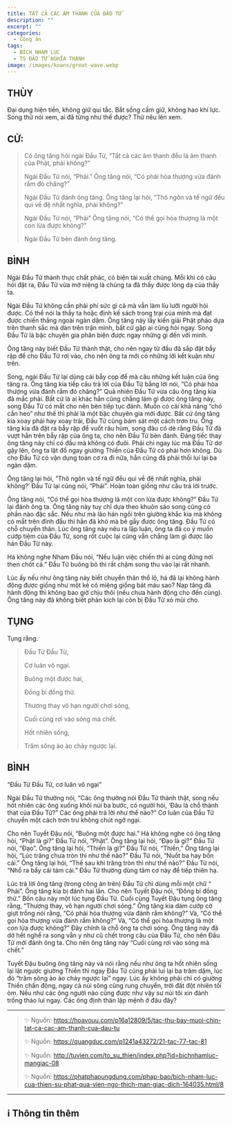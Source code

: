 ```yaml
---
title: TẤT CẢ CÁC ÂM THANH CỦA ĐẦU TỬ
description: ""
excerpt: ""
categories:
  - Công án
tags:
  - BÍCH NHAM LỤC
  - TS ĐẦU TỬ NGHĨA THANH
image: /images/koans/great-wave.webp
---
```


## THÙY

Đại dụng hiện tiền, không giữ qui tắc. Bắt sống cầm giữ, không hao khí lực. Song thử nói xem, ai đã từng như thế được? Thử nêu lên xem.

## CỬ:

> Có ông tăng hỏi ngài Đầu Tử, “Tất cả các âm thanh đều là âm thanh của Phật, phải không?” 
> 
> Ngài Đầu Tử nói, “Phải.” Ông tăng nói, “Có phải hòa thượng vừa đánh rắm đó chăng?” 
> 
> Ngài Đầu Tử đánh ông tăng. Ông tăng lại hỏi, “Thô ngôn và tế ngữ đều qui về đệ nhất nghĩa, phải không?” 
> 
> Ngài Đầu Tử nói, “Phải” Ông tăng nói, “Có thể gọi hòa thượng là một con lừa được không?” 
> 
> Ngài Đầu Tử bèn đánh ông tăng.

## BÌNH

Ngài Đầu Tử thành thực chất phác, có biện tài xuất chúng. Mỗi khi có câu hỏi đặt ra, Đầu Tử vừa mở niệng là chúng ta đã thấy được lòng dạ của thầy ta. 

Ngài Đầu Tử không cần phải phí sức gì cả mà vẫn làm líu lưỡi người hỏi được. Có thể nói la thầy ta hoặc định kế sách trong trại của mình mà đạt được chiến thắng ngoài ngàn dặm. Ông tăng này lấy kiến giải Phật pháo dựa trên thanh sắc mà dàn trên trận mình, bất cứ gặp ai cũng hỏi ngay. Song Đầu Tử là bậc chuyên gia phân biện được ngay những gì đến với mình.

Ông tăng này biết Đầu Tử thành thật, cho nên ngay từ đầu đã sắp đặt bẫy rập để cho Đầu Tử rơi vào, cho nên ông ta mới có những lời kết kuận như trên. 

Song, ngài Đầu Tử lại dùng cái bẫy cọp để mà câu những kết luận của ông tăng ra. Ông tăng kia tiếp câu trả lời của Đầu Tử bằng lời nói, “Có phải hòa thượng vừa đánh rắm đó chăng?” Quả nhiên Đầu Tử vừa câu ông tăng kia đã mắc phải. Bất cứ là ai khác hẳn cũng chẳng làm gì được ông tăng này, song Đầu Tử có mắt cho nên bèn tiếp tục đánh. Muốn có cái khả năng “chó cắn heo” như thế thì phải là một bậc chuyên gia mới được. Bất cứ ông tăng kia xoay phải hay xoay trái, Đầu Tử cũng bám sát một cách trơn tru. Ông tăng kia đã đặt ra bẫy rập để vuốt râu hùm, song đâu có dè rằng Đầu Tử đã vượt hẳn trên bẫy rập của ông ta, cho nên Đầu Tử bèn đánh. Đáng tiếc thay ông tăng này chỉ có đầu mà không có đuôi. Phải chi ngay lúc mà Đầu Tử dơ gậy lên, ông ta lật đổ ngay giường Thiền của Đầu Tử có phải hơn không. Dù cho Đầu Tử có vận dụng toàn cơ ra đi nữa, hẳn cũng đã phải thối lui lại ba ngàn dặm.

Ông tăng lại hỏi, ”Thô ngôn và tế ngữ đều qui về đệ nhất nghĩa, phải không?’ Đầu Tử lại cũng nói, “Phải”. Hoàn toàn giống như câu trả lời trước. 

Ông tăng nói, “Có thể gọi hòa thượng là một con lừa được không?” Đầu Tử lại đánh ông ta. Ông tăng này tuy chỉ dựa theo khuôn sáo song cũng có phần nào đặc sắc. Nếu như mà lão hán ngồi trên giường khắc kia mà không có mắt trên đỉnh đầu thì hẳn đã khó mà bẻ gẫy được ông tăng. Đầu Tử có chỗ chuyển thân. Lúc ông tăng này nêu ra lập luận, ông ta đã co ý muốn cướp tiệm của Đầu Tử, song rốt cuộc lại cũng vẫn chẳng làm gì được lão hán Đầu Tử này.

Há không nghe Nham Đầu nói, “Nếu luận việc chiến thì ai cũng đứng nơi then chốt cả.” Đầu Tử buông bỏ thì rất chậm song thu vào lại rất nhanh. 

Lúc ấy nếu như ông tăng này biết chuyển thân thổ lộ, há đã lại không hành động được giống như một kẻ có miệng giống bát máu sao? Nạp tăng đã hành động thì không bao giờ chịu thôi (nếu chưa hành động cho đến cùng). Ông tăng này đã không biết phản kích lại còn bị Đầu Tử xỏ mũi cho.

## TỤNG

Tụng rằng:

> Đầu Tử Đầu Tử,
>
> Cơ luân vô ngại.
>
> Buông một được hai,
>
> Đồng bỉ đồng thử.
>
> Thương thay vô hạn người chơi sóng,
>
> Cuối cùng rơi vào sóng mà chết.
>
> Hốt nhiên sống,
>
> Trăm sông ào ào chảy ngược lại.

## BÌNH

“Đầu Tử Đầu Tử, cơ luân vô ngại” 

Ngài Đầu Tử thường nói, “Các ông thường nói Đầu Tử thành thật, song nếu hốt nhiên các ông xuống khỏi núi ba bước, có người hỏi, ‘Đâu là chỗ thành that của Đầu Tử?” Các ông phải trả lời như thế nào?” Cơ luân của Đầu Tử chuyển một cách trơn trư không chút ngở ngại.

Cho nên Tuyết Đậu nói, “Buông một được hai.” Há không nghe có ông tăng hỏi, “Phật là gì?” Đầu Tử nói, “Phật”. Ông tăng lại hỏi, “Đạo là gì?” Đầu Tử nói, “Đạo”. Ông tăng lại hỏi, “Thiền là gì?” Đầu Tử nói, “Thiền,” Ông tăng lại hỏi, “Lúc trăng chưa tròn thì như thế nào?” Đầu Tử nói, “Nuốt ba hay bốn cái.” Ông tăng lại hỏi, “Thế sau khi trăng tròn thì như thế nào?” Đầu Tử nói, “Nhổ ra bẩy cái tám cái.” Đầu Tử thường dùng tâm cơ này để tiếp thiên hạ.

Lúc trả lời ông tăng (trong công án trên) Đầu Tử chỉ dùng mỗi một chữ “ Phải”. Ông tăng kia bị đánh hai lần. Cho nên Tuyết Đậu nói, “Đồng bỉ đồng thử.” Bốn câu này một lúc tụng Đầu Tử. Cuối cùng Tuyết Đậu tụng ông tăng rằng, “Thương thay, vô hạn người chơi sóng.” Ông tăng kia dám cướp cờ giựt trống nói rằng, “Có phải hòa thượng vừa đánh rắm không?” Và, “Có thể gọi hòa thượng vừa đánh rắm không?” Và, “Có thể gọi hòa thượng là một con lừa được không?” Đây chính là chỗ ông ta chơi sóng. Ông tăng này đã dở hết nghể ra song vẫn y như cũ chết trong câu của Đầu Tử, cho nên Đầu Tử mới đánh ông ta. Cho nên ông tăng này “Cuối cùng rơi vào sóng mà chết.”

Tuyết Đậu buông ông tăng này và nói rằng nếu như ông ta hốt nhiên sống lại lật ngược giường Thiền thì ngay Đầu Tử cũng phải lui lại ba trăm dặm, lúc đó “trăm sông ào ào chảy ngược lại” ngay. Lúc ấy không phải chỉ có giường Thiền chấn động, ngay cả núi sông cũng rung chuyển, trời đất đột nhiên tối òm. Nếu như các ông người nào cũng được như vậy sư núi tôi xin đánh trống tháo lui ngay. Các ông định thân lập mệnh ở đâu đây?

<hr class="blog-rule" />

> ✨ Nguồn: https://hoavouu.com/p16a12809/5/tac-thu-bay-muoi-chin-tat-ca-cac-am-thanh-cua-dau-tu
>
> ✨ Nguồn: https://quangduc.com/p1241a43272/21-tac-77-tac-81
>
> ✨ Nguồn: http://tuvien.com/to_su_thien/index.php?id=bichnhamluc-mangiac-08
>
> ✨ Nguồn: https://phatphapungdung.com/phap-bao/bich-nham-luc-cua-thien-su-phat-qua-vien-ngo-thich-man-giac-dich-164035.html/8

<hr class="blog-rule" />

## ℹ️ Thông tin thêm

[^1]: ⭐️ <a href="/masters/" target="_blank">TS ĐẦU TỬ NGHĨA THANH</a>

